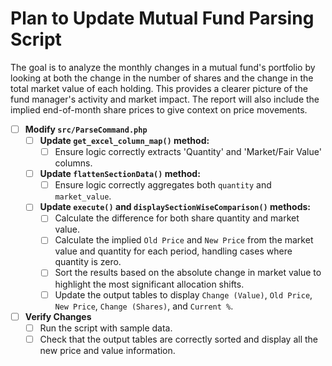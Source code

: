 # Plan to Update Mutual Fund Parsing Script

The goal is to analyze the monthly changes in a mutual fund's portfolio by looking at both the change in the number of shares and the change in the total market value of each holding. This provides a clearer picture of the fund manager's activity and market impact. The report will also include the implied end-of-month share prices to give context on price movements.

- [ ] **Modify `src/ParseCommand.php`**
    - [ ] **Update `get_excel_column_map()` method:**
        - [ ] Ensure logic correctly extracts 'Quantity' and 'Market/Fair Value' columns.
    - [ ] **Update `flattenSectionData()` method:**
        - [ ] Ensure logic correctly aggregates both `quantity` and `market_value`.
    - [ ] **Update `execute()` and `displaySectionWiseComparison()` methods:**
        - [ ] Calculate the difference for both share quantity and market value.
        - [ ] Calculate the implied `Old Price` and `New Price` from the market value and quantity for each period, handling cases where quantity is zero.
        - [ ] Sort the results based on the absolute change in market value to highlight the most significant allocation shifts.
        - [ ] Update the output tables to display `Change (Value)`, `Old Price`, `New Price`, `Change (Shares)`, and `Current %`.
- [ ] **Verify Changes**
    - [ ] Run the script with sample data.
    - [ ] Check that the output tables are correctly sorted and display all the new price and value information.
